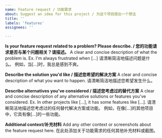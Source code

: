 ```yaml
---
name: Feature request / 功能需求
about: Suggest an idea for this project / 为这个项目提出一个想法
title: ''
labels: 'features'
assignees: ''

---
```


**Is your feature request related to a problem? Please describe. / 您的功能请求是否与某个问题相关？请描述。**
A clear and concise description of what the problem is. 
Ex. I'm always frustrated when [...]
请清晰简洁地描述问题是什么。
例如，当[...]时，我总是感到不爽。

**Describe the solution you'd like / 描述您希望的解决方案**
A clear and concise description of what you want to happen.
请清晰简洁地描述您希望发生什么。

**Describe alternatives you've considered / 描述您考虑过的替代方案**
A clear and concise description of any alternative solutions or features you've considered. 
Ex. In other projects like [...], it has some features like [...].
请清晰简洁地描述您考虑过的任何替代解决方案或功能。
例如，在像[...]的其他项目中，它具有像[...]的一些功能。

**Additional context/补充材料**
Add any other context or screenshots about the feature request here.
在此处添加关于功能需求的任何其他补充材料或截图。